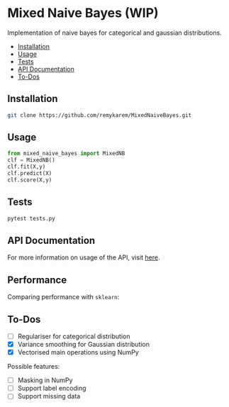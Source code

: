 # Mixed Naive Bayes (WIP)

Implementation of naive bayes for categorical and gaussian 
distributions.

- [Installation](#installation)
- [Usage](#usage)
- [Tests](#tests)
- [API Documentation](#api-documentation)
- [To-Dos](#to-dos)

## Installation

```bash
git clone https://github.com/remykarem/MixedNaiveBayes.git
```

## Usage

```python
from mixed_naive_bayes import MixedNB
clf = MixedNB()
clf.fit(X,y)
clf.predict(X)
clf.score(X,y)
```

## Tests


```bash
pytest tests.py
```

## API Documentation

For more information on usage of the API, visit [here](https://remykarem.github.io/docs/mixed_naive_bayes.html).

## Performance

Comparing performance with `sklearn`:

## To-Dos

- [ ] Regulariser for categorical distribution
- [X] Variance smoothing for Gaussian distribution
- [X] Vectorised main operations using NumPy

Possible features:

- [ ] Masking in NumPy
- [ ] Support label encoding
- [ ] Support missing data
